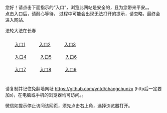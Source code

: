 您好！请点击下面指示的“入口”，浏览此网站是安全的，且为您带来平安。。 <br/>
点击入口后，请耐心等待， 过程中可能会出现无法打开的提示，请忽略，最终会进入网站. </br>

法轮大法在长春<br/>
<div style="padding:10px"><a style="margin:20px" target="_blank" href="https://dhfbohkgp62j7.cloudfront.net/2Qpsp?rfdqw" id="ccLink1" rel="nofollow">入口1</a> <a target="_blank" style="margin:20px" href="https://djgry1oy7grs5.cloudfront.net/2Qpsp?ksbqah" id="ccLink2" rel="nofollow">入口2</a> <a style="margin:20px" target="_blank" href="https://d3v4t7ej7af35x.cloudfront.net/2Qpsp?mvjgn" id="ccLink3" rel="nofollow">入口3</a></div>

<div style="padding:10px" ><a style="margin:20px" target="_blank" href="https://dhfbohkgp62j7.cloudfront.net/2Qpsp?rfdqw" id="ccLink4" rel="nofollow">入口4</a> <a style="margin:20px" href="https://djgry1oy7grs5.cloudfront.net/2Qpsp?ksbqah" target="_blank" id="ccLink5" rel="nofollow">入口5</a> <a style="margin:20px" href="https://d3v4t7ej7af35x.cloudfront.net/2Qpsp?mvjgn" target="_blank" id="ccLink6" rel="nofollow">入口6</a></div>

<div style="padding:10px"><a style="margin:20px" target="_blank" href="https://dhfbohkgp62j7.cloudfront.net/2Qpsp?rfdqw" id="ccLink7" rel="nofollow">入口7</a> <a style="margin:20px" href="https://djgry1oy7grs5.cloudfront.net/2Qpsp?ksbqah" target="_blank" id="ccLink8" rel="nofollow">入口8</a> <a style="margin:20px" target="_blank" href="https://d3v4t7ej7af35x.cloudfront.net/2Qpsp?mvjgn" id="ccLink9" rel="nofollow">入口9</a></div>

<br/>



请复制并记住免翻墙网址 https://github.com/yntd/changchunzx (http后一定要加s)，在电脑或手机的浏览器均可访问。。<br/>

微信如提示停止访问该网页，须先点击右上角，选择浏览器打开。
